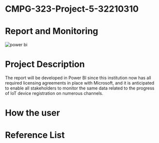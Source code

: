 # CMPG-323-Project-5-32210310

# Report and Monitoring

![power bi](https://user-images.githubusercontent.com/38375869/199084882-af18019c-f9f9-4976-a125-82736e4a5c8f.gif)

# Project Description
The report will be developed in Power BI since this institution now has all required licensing agreements in place with Microsoft, and it is anticipated to enable all stakeholders to monitor the same data related to the progress of IoT device registration on numerous channels.
# How the user 

# Reference List
